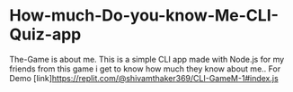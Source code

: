 # How-much-Do-you-know-Me-CLI-Quiz-app

The-Game is about me. This is a simple CLI app made with Node.js for my friends from this game i get to know how much they know about me..
For Demo 
[link]https://replit.com/@shivamthaker369/CLI-GameM-1#index.js
